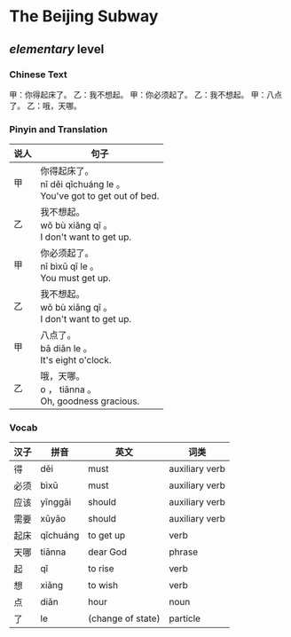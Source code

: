 # The Beijing Subway
## *elementary* level

### Chinese Text
甲：你得起床了。
乙：我不想起。
甲：你必须起了。
乙：我不想起。
甲：八点了。
乙：哦，天哪。

### Pinyin and Translation
|说人|句子|
|----|----|
|甲|你得起床了。<br />nǐ děi qǐchuáng le 。<br />You've got to get out of bed.|
|乙|我不想起。<br />wǒ bù xiǎng qǐ 。<br />I don't want to get up.|
|甲|你必须起了。<br />nǐ bìxū qǐ le 。<br />You must get up.|
|乙|我不想起。<br />wǒ bù xiǎng qǐ 。<br />I don't want to get up.|
|甲|八点了。<br />bā diǎn le 。<br />It's eight o'clock.|
|乙|哦，天哪。<br />o ， tiānna 。<br />Oh, goodness gracious.|
### Vocab
|汉子|拼音|英文|词类|
|----|----|----|----|
|得|děi|must|auxiliary verb|
|必须|bìxū|must|auxiliary verb|
|应该|yīnggāi|should|auxiliary verb|
|需要|xūyāo|should|auxiliary verb|
|起床|qǐchuáng|to get up|verb|
|天哪|tiānna|dear God|phrase|
|起|qǐ|to rise|verb|
|想|xiǎng|to wish|verb|
|点|diǎn|hour|noun|
|了|le|(change of state)|particle|